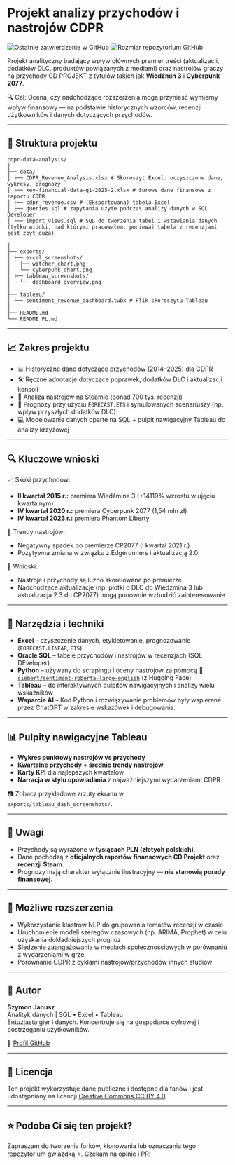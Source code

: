 # Projekt analizy przychodów i nastrojów CDPR

![Ostatnie zatwierdzenie w GitHub](https://img.shields.io/github/last-commit/szymon-janusz/cdpr-data-analysis?style=flat-square)
![Rozmiar repozytorium GitHub](https://img.shields.io/github/repo-size/szymon-janusz/cdpr-data-analysis?style=flat-square)

Projekt analityczny badający wpływ głównych premier treści (aktualizacji, dodatków DLC, produktów powiązanych z mediami) oraz nastrojów graczy na przychody CD PROJEKT z tytułów takich jak **Wiedźmin 3** i **Cyberpunk 2077**.

🔍 Cel: Ocena, czy nadchodzące rozszerzenia mogą przynieść wymierny wpływ finansowy — na podstawie historycznych wzorców, recenzji użytkowników i danych dotyczących przychodów.

---

## 📁 Struktura projektu
```
cdpr-data-analysis/
│
├── data/
│ ├── CDPR_Revenue_Analysis.xlsx # Skoroszyt Excel: oczyszczone dane, wykresy, prognozy
│ ├── key-financial-data-q1-2025-2.xlsx # Surowe dane finansowe z raportu CDPR
│ ├── cdpr_revenue.csv # (Eksportowana) tabela Excel
│ ├── queries.sql # zapytania użyte podczas analizy danych w SQL Developer
│ └── import_views.sql # SQL do tworzenia tabel i wstawiania danych (tylko widoki, nad którymi pracowałem, ponieważ tabela z recenzjami jest zbyt duża)

│
├── exports/
│ ├── excel_screenshots/
│   ├── witcher_chart.png
│   └── cyberpunk_chart.png
│ ├── tableau_screenshots/
│   └── dashboard_overview.png
│
├── tableau/
│ └── sentiment_revenue_dashboard.twbx # Plik skoroszytu Tableau
│
├── README.md
└── README_PL.md
```
---

## 📈 Zakres projektu

- 📊 Historyczne dane dotyczące przychodów (2014–2025) dla CDPR
- 🛠️ Ręczne adnotacje dotyczące poprawek, dodatków DLC i aktualizacji konsoli
- 📃 Analiza nastrojów na Steamie (ponad 700 tys. recenzji)
- 🔮 Prognozy przy użyciu `FORECAST.ETS` i symulowanych scenariuszy (np. wpływ przyszłych dodatków DLC)
- 💻 Modelowanie danych oparte na SQL + pulpit nawigacyjny Tableau do analizy krzyżowej

---

## 🔍 Kluczowe wnioski

📈 Skoki przychodów:
- **II kwartał 2015 r.:** premiera Wiedźmina 3 (+14119% wzrostu w ujęciu kwartalnym)
- **IV kwartał 2020 r.:** premiera Cyberpunk 2077 (1,54 mln zł)
- **IV kwartał 2023 r.:** premiera Phantom Liberty

💬 Trendy nastrojów:
- Negatywny spadek po premierze CP2077 (I kwartał 2021 r.)
- Pozytywna zmiana w związku z Edgerunners i aktualizacją 2.0

🎯 Wnioski:
- Nastroje i przychody są luźno skorelowane po premierze
- Nadchodzące aktualizacje (np. plotki o DLC do Wiedźmina 3 lub aktualizacja 2.3 do CP2077) mogą ponownie wzbudzić zainteresowanie

---

## 🧰 Narzędzia i techniki

- **Excel** – czyszczenie danych, etykietowanie, prognozowanie (`FORECAST.LINEAR`, `ETS`)
- **Oracle SQL** – tabele przychodów i nastrojów w recenzjach (SQL DEveloper)
- **Python** – używany do scrapingu i oceny nastrojów za pomocą 🤖 [`siebert/sentiment-roberta-large-english`](https://huggingface.co/siebert/sentiment-roberta-large-english) (z Hugging Face)
- **Tableau** – do interaktywnych pulpitów nawigacyjnych i analizy wielu wskaźników
- **Wsparcie AI** – Kod Python i rozwiązywanie problemów były wspierane przez ChatGPT w zakresie wskazówek i debugowania.


---

## 📊 Pulpity nawigacyjne Tableau

- **Wykres punktowy nastrojów vs przychody**
- **Kwartalne przychody + średnie trendy nastrojów**
- **Karty KPI** dla najlepszych kwartałów
- **Narracja w stylu opowiadania** z najważniejszymi wydarzeniami CDPR

📷 Zobacz przykładowe zrzuty ekranu w `exports/tableau_dash_screenshots/`.

---

## 📎 Uwagi

- Przychody są wyrażone w **tysiącach PLN (złotych polskich)**.
- Dane pochodzą z **oficjalnych raportów finansowych CD Projekt** oraz **recenzji Steam**.
- Prognozy mają charakter wyłącznie ilustracyjny — **nie stanowią porady finansowej**.

---

## 🔄 Możliwe rozszerzenia

- Wykorzystanie klastrów NLP do grupowania tematów recenzji w czasie
- Uruchomienie modeli szeregów czasowych (np. ARIMA, Prophet) w celu uzyskania dokładniejszych prognoz
- Śledzenie zaangażowania w mediach społecznościowych w porównaniu z wydarzeniami w grze
- Porównanie CDPR z cyklami nastrojów/przychodów innych studiów

---

## 👤 Autor

**Szymon Janusz**  
Analityk danych | SQL • Excel • Tableau  
Entuzjasta gier i danych. Koncentruje się na gospodarce cyfrowej i postrzeganiu użytkowników.

🔗 [Profil GitHub](https://github.com/szymon-janusz)

---

## 📄 Licencja

Ten projekt wykorzystuje dane publiczne i dostępne dla fanów i jest udostępniany na licencji [Creative Commons CC BY 4.0](https://creativecommons.org/licenses/by/4.0/).

---

## ⭐️ Podoba Ci się ten projekt?

Zapraszam do tworzenia forków, klonowania lub oznaczania tego repozytorium gwiazdką ⭐. Czekam na opinie i PR!
